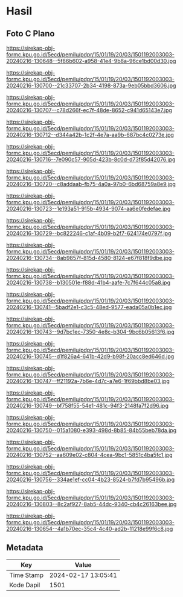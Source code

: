 # Hasil

## Foto C Plano

https://sirekap-obj-formc.kpu.go.id/5ecd/pemilu/pdpr/15/01/19/20/03/1501192003003-20240216-130648--5f86b602-a958-41e4-9b8a-96ce1bd00d30.jpg

https://sirekap-obj-formc.kpu.go.id/5ecd/pemilu/pdpr/15/01/19/20/03/1501192003003-20240216-130700--21c33707-2b34-4198-873a-9eb05bbd3606.jpg

https://sirekap-obj-formc.kpu.go.id/5ecd/pemilu/pdpr/15/01/19/20/03/1501192003003-20240216-130707--c78d266f-ec7f-48de-8652-c941d65143e7.jpg

https://sirekap-obj-formc.kpu.go.id/5ecd/pemilu/pdpr/15/01/19/20/03/1501192003003-20240216-130712--d344a42b-1c2f-4e7a-aa9b-687bc4c0273e.jpg

https://sirekap-obj-formc.kpu.go.id/5ecd/pemilu/pdpr/15/01/19/20/03/1501192003003-20240216-130716--7e090c57-905d-423b-8c0d-d73f85d42076.jpg

https://sirekap-obj-formc.kpu.go.id/5ecd/pemilu/pdpr/15/01/19/20/03/1501192003003-20240216-130720--c8addaab-fb75-4a0a-97b0-6bd68759a8e9.jpg

https://sirekap-obj-formc.kpu.go.id/5ecd/pemilu/pdpr/15/01/19/20/03/1501192003003-20240216-130723--1e193a51-915b-4934-9074-aa6e0fedefae.jpg

https://sirekap-obj-formc.kpu.go.id/5ecd/pemilu/pdpr/15/01/19/20/03/1501192003003-20240216-130729--bc822246-c1af-4b09-b2f7-624174e0797f.jpg

https://sirekap-obj-formc.kpu.go.id/5ecd/pemilu/pdpr/15/01/19/20/03/1501192003003-20240216-130734--8ab9857f-815d-4580-8124-e67f818f9dbe.jpg

https://sirekap-obj-formc.kpu.go.id/5ecd/pemilu/pdpr/15/01/19/20/03/1501192003003-20240216-130738--b130501e-f88d-41b4-aafe-7c7f644c05a8.jpg

https://sirekap-obj-formc.kpu.go.id/5ecd/pemilu/pdpr/15/01/19/20/03/1501192003003-20240216-130741--5badf2e1-c3c5-48ed-9577-eada05a0b1ec.jpg

https://sirekap-obj-formc.kpu.go.id/5ecd/pemilu/pdpr/15/01/19/20/03/1501192003003-20240216-130743--9d7bc1ec-7350-4e8c-b304-9bc6b05613f6.jpg

https://sirekap-obj-formc.kpu.go.id/5ecd/pemilu/pdpr/15/01/19/20/03/1501192003003-20240216-130745--d1f826a4-641b-42d9-b98f-20acc8ed646d.jpg

https://sirekap-obj-formc.kpu.go.id/5ecd/pemilu/pdpr/15/01/19/20/03/1501192003003-20240216-130747--ff21192a-7b6e-4d7c-a7e6-1f69bbd8be03.jpg

https://sirekap-obj-formc.kpu.go.id/5ecd/pemilu/pdpr/15/01/19/20/03/1501192003003-20240216-130749--bf758f55-54e1-481c-94f3-2148fa7f2d96.jpg

https://sirekap-obj-formc.kpu.go.id/5ecd/pemilu/pdpr/15/01/19/20/03/1501192003003-20240216-130750--015a1080-e393-498d-8b85-84b55beb78da.jpg

https://sirekap-obj-formc.kpu.go.id/5ecd/pemilu/pdpr/15/01/19/20/03/1501192003003-20240216-130752--aa609e02-c804-4cea-9bc1-5851c4ba5fc1.jpg

https://sirekap-obj-formc.kpu.go.id/5ecd/pemilu/pdpr/15/01/19/20/03/1501192003003-20240216-130756--334ae1ef-cc04-4b23-8524-b7fd7b95496b.jpg

https://sirekap-obj-formc.kpu.go.id/5ecd/pemilu/pdpr/15/01/19/20/03/1501192003003-20240216-130803--8c2af927-8ab5-44dc-9340-cb4c26163bee.jpg

https://sirekap-obj-formc.kpu.go.id/5ecd/pemilu/pdpr/15/01/19/20/03/1501192003003-20240216-130654--4a1b70ec-35c4-4c40-ad2b-11218e99f6c8.jpg


## Metadata

| Key        | Value               |
| ---------- | ------------------- |
| Time Stamp | 2024-02-17 13:05:41 |
| Kode Dapil | 1501                |



